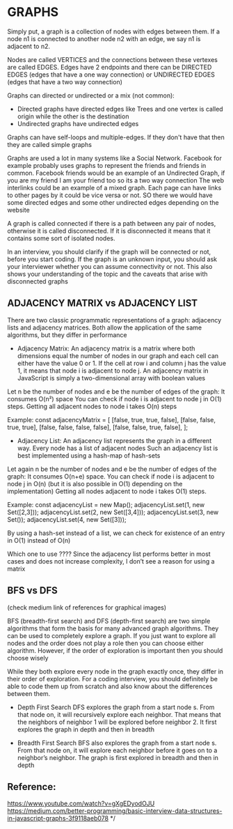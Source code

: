 # GRAPHS


Simply put, a graph is a collection of nodes with edges between them. If a node n1 is connected to another node n2 with an edge, we say n1 is adjacent to n2.

Nodes are called VERTICES and the connections between these vertexes are called EDGES. Edges have 2 endpoints and there can be DIRECTED EDGES (edges that have a one way connection) or UNDIRECTED EDGES (edges that have a two way connection)

Graphs can directed or undirected or a mix (not common):
- Directed graphs have directed edges like Trees and one vertex is called origin while the other is the destination
- Undirected graphs have undirected edges

Graphs can have self-loops and multiple-edges. If they don't have that then they are called simple graphs

Graphs are used a lot in many systems like a Social Network. Facebook for example probably uses graphs to represent the friends and friends in common. Facebook friends would be an example of an Undirected Graph, if you are my friend I am your friend too so its a two way connection
The web interlinks could be an example of a mixed graph. Each page can have links to other pages by it could be vice versa or not. SO there we would have some directed edges and some other undirected edges depending on the website



A graph is called connected if there is a path between any pair of nodes, otherwise it is called disconnected. If it is disconnected it means that it contains some sort of isolated nodes.

In an interview, you should clarify if the graph will be connected or not, before you start coding. If the graph is an unknown input, you should ask your interviewer whether you can assume connectivity or not.
This also shows your understanding of the topic and the caveats that arise with disconnected graphs



## ADJACENCY MATRIX vs ADJACENCY LIST

There are two classic programmatic representations of a graph: adjacency lists and adjacency matrices.
Both allow the application of the same algorithms, but they differ in performance



- Adjacency Matrix:
An adjacency matrix is a matrix where both dimensions equal the number of nodes in our graph and each cell can either have the value 0 or 1. If the cell at row i and column j has the value 1, it means that node i is adjacent to node j.
An adjacency matrix in JavaScript is simply a two-dimensional array with boolean values

Let n be the number of nodes and e be the number of edges of the graph:
    It consumes O(n²) space
    You can check if node i is adjacent to node j in O(1) steps.
    Getting all adjacent nodes to node i takes O(n) steps

Example:
const adjacencyMatrix = [
  [false, true, true, false],
  [false, false, true, true],
  [false, false, false, false],
  [false, false, true, false],
];



- Adjacency List:
An adjacency list represents the graph in a different way. Every node has a list of adjacent nodes
Such an adjacency list is best implemented using a hash-map of hash-sets

Let again n be the number of nodes and e be the number of edges of the graph:
    It consumes O(n+e) space.
    You can check if node i is adjacent to node j in O(n) (but it is also possible in O(1) depending on the implementation)
    Getting all nodes adjacent to node i takes O(1) steps.

Example:
const adjacencyList = new Map();
adjacencyList.set(1, new Set([2,3]));
adjacencyList.set(2, new Set([3,4]));
adjacencyList.set(3, new Set());
adjacencyList.set(4, new Set([3]));

By using a hash-set instead of a list, we can check for existence of an entry in O(1) instead of O(n)

Which one to use ????
Since the adjacency list performs better in most cases and does not increase complexity, I don’t see a reason for using a matrix


## BFS vs DFS
(check medium link of references for graphical images)

BFS (breadth-first search) and DFS (depth-first search) are two simple algorithms that form the basis for many advanced graph algorithms. They can be used to completely explore a graph. If you just want to explore all nodes and the order does not play a role then you can choose either algorithm. However, if the order of exploration is important then you should choose wisely

While they both explore every node in the graph exactly once, they differ in their order of exploration. For a coding interview, you should definitely be able to code them up from scratch and also know about the differences between them.


- Depth First Search
DFS explores the graph from a start node s. From that node on, it will recursively explore each neighbor. That means that the neighbors of neighbor 1 will be explored before neighbor 2. It first explores the graph in depth and then in breadth


- Breadth First Search
BFS also explores the graph from a start node s. From that node on, it will explore each neighbor before it goes on to a neighbor’s neighbor. The graph is first explored in breadth and then in depth




## Reference:
https://www.youtube.com/watch?v=gXgEDyodOJU
https://medium.com/better-programming/basic-interview-data-structures-in-javascript-graphs-3f9118aeb078
*/